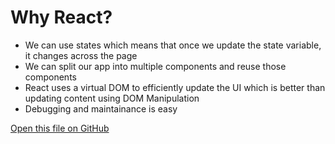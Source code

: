 # Why React?
- We can use states which means that once we update the state variable, it changes across the page
- We can split our app into multiple components and reuse those components
- React uses a virtual DOM to efficiently update the UI which is better than updating content using DOM Manipulation
- Debugging and maintainance is easy

[Open this file on GitHub](https://github.com/your-username/your-repository/blob/main/your-file.md)
